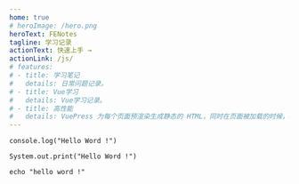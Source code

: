 ```yaml
---
home: true
# heroImage: /hero.png
heroText: FENotes
tagline: 学习记录
actionText: 快速上手 →
actionLink: /js/
# features:
# - title: 学习笔记
#   details: 日常问题记录。
# - title: Vue学习
#   details: Vue学习记录。
# - title: 高性能
#   details: VuePress 为每个页面预渲染生成静态的 HTML，同时在页面被加载的时候，将作为 SPA 运行。
---
```


```js{1}
console.log("Hello Word !")
```

```java{1}
System.out.print("Hello Word !")
```

```sh{1}
echo "hello word !"
```
